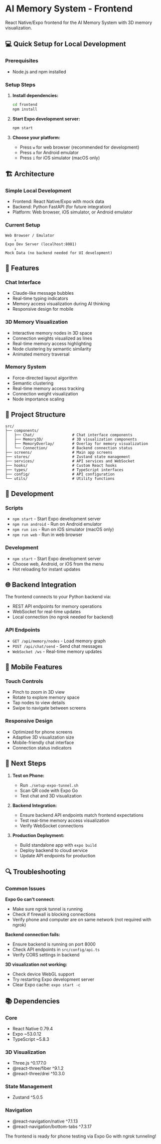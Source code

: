 # AI Memory System - Frontend

React Native/Expo frontend for the AI Memory System with 3D memory visualization.

## 💻 Quick Setup for Local Development

### Prerequisites
- Node.js and npm installed

### Setup Steps

1. **Install dependencies:**
   ```bash
   cd frontend
   npm install
   ```

2. **Start Expo development server:**
   ```bash
   npm start
   ```

3. **Choose your platform:**
   - Press `w` for web browser (recommended for development)
   - Press `a` for Android emulator
   - Press `i` for iOS simulator (macOS only)

## 🏗️ Architecture

### Simple Local Development
- Frontend: React Native/Expo with mock data
- Backend: Python FastAPI (for future integration)
- Platform: Web browser, iOS simulator, or Android emulator

### Current Setup
```
Web Browser / Emulator
    ↓ 
Expo Dev Server (localhost:8081)
    ↓
Mock Data (no backend needed for UI development)
```

## 🎯 Features

### Chat Interface
- Claude-like message bubbles
- Real-time typing indicators
- Memory access visualization during AI thinking
- Responsive design for mobile

### 3D Memory Visualization
- Interactive memory nodes in 3D space
- Connection weights visualized as lines
- Real-time memory access highlighting
- Node clustering by semantic similarity
- Animated memory traversal

### Memory System
- Force-directed layout algorithm
- Semantic clustering
- Real-time memory access tracking
- Connection weight visualization
- Node importance scaling

## 📁 Project Structure

```
src/
├── components/
│   ├── Chat/                 # Chat interface components
│   ├── Memory3D/             # 3D visualization components
│   ├── MemoryOverlay/        # Overlay for memory visualization
│   └── Connection/           # Backend connection status
├── screens/                  # Main app screens
├── stores/                   # Zustand state management
├── services/                 # API services and WebSocket
├── hooks/                    # Custom React hooks
├── types/                    # TypeScript interfaces
├── config/                   # API configuration
└── utils/                    # Utility functions
```

## 🔧 Development

### Scripts
- `npm start` - Start Expo development server
- `npm run android` - Run on Android emulator
- `npm run ios` - Run on iOS simulator (macOS only)
- `npm run web` - Run in web browser

### Development
- `npm start` - Start Expo development server
- Choose web, Android, or iOS from the menu
- Hot reloading for instant updates

## 🌐 Backend Integration

The frontend connects to your Python backend via:
- REST API endpoints for memory operations
- WebSocket for real-time updates
- Local connection (no ngrok needed for backend)

### API Endpoints
- `GET /api/memory/nodes` - Load memory graph
- `POST /api/chat/send` - Send chat messages
- `WebSocket /ws` - Real-time memory updates

## 📱 Mobile Features

### Touch Controls
- Pinch to zoom in 3D view
- Rotate to explore memory space
- Tap nodes to view details
- Swipe to navigate between screens

### Responsive Design
- Optimized for phone screens
- Adaptive 3D visualization size
- Mobile-friendly chat interface
- Connection status indicators

## 🚀 Next Steps

1. **Test on Phone:**
   - Run `./setup-expo-tunnel.sh`
   - Scan QR code with Expo Go
   - Test chat and 3D visualization

2. **Backend Integration:**
   - Ensure backend API endpoints match frontend expectations
   - Test real-time memory access visualization
   - Verify WebSocket connections

3. **Production Deployment:**
   - Build standalone app with `expo build`
   - Deploy backend to cloud service
   - Update API endpoints for production

## 🔍 Troubleshooting

### Common Issues

**Expo Go can't connect:**
- Make sure ngrok tunnel is running
- Check if firewall is blocking connections
- Verify phone and computer are on same network (not required with ngrok)

**Backend connection fails:**
- Ensure backend is running on port 8000
- Check API endpoints in `src/config/api.ts`
- Verify CORS settings in backend

**3D visualization not working:**
- Check device WebGL support
- Try restarting Expo development server
- Clear Expo cache: `expo start -c`

## 📚 Dependencies

### Core
- React Native 0.79.4
- Expo ~53.0.12
- TypeScript ~5.8.3

### 3D Visualization
- Three.js ^0.177.0
- @react-three/fiber ^9.1.2
- @react-three/drei ^10.3.0

### State Management
- Zustand ^5.0.5

### Navigation
- @react-navigation/native ^7.1.13
- @react-navigation/bottom-tabs ^7.3.17

The frontend is ready for phone testing via Expo Go with ngrok tunneling!